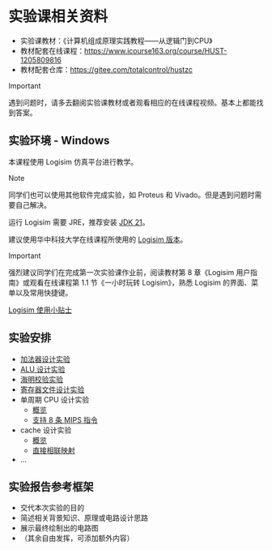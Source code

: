 # 实验课相关资料

* 实验课教材：《计算机组成原理实践教程——从逻辑门到CPU》
* 教材配套在线课程：https://www.icourse163.org/course/HUST-1205809816
* 教材配套仓库：https://gitee.com/totalcontrol/hustzc

> [!IMPORTANT]
> 遇到问题时，请多去翻阅实验课教材或者观看相应的在线课程视频。基本上都能找到答案。

## 实验环境 - Windows

本课程使用 Logisim 仿真平台进行教学。

> [!NOTE]
> 同学们也可以使用其他软件完成实验，如 Proteus 和 Vivado。但是遇到问题时需要自己解决。

运行 Logisim 需要 JRE，推荐安装 [JDK 21](https://www.oracle.com/java/technologies/downloads/#jdk21-windows)。

建议使用华中科技大学在线课程所使用的 [Logisim 版本](https://gitee.com/totalcontrol/hustzc/blob/master/%E9%A2%84%E8%A3%85%E8%BD%AF%E4%BB%B6/logisim-hust-20200118.exe)。

> [!IMPORTANT]
> 强烈建议同学们在完成第一次实验课作业前，阅读教材第 8 章《Logisim 用户指南》或观看在线课程第 1.1 节《一小时玩转 Logisim》，熟悉 Logisim 的界面、菜单以及常用快捷键。

[Logisim 使用小贴士](./tips.md)

## 实验安排

* [加法器设计实验](./adder.md)
* [ALU 设计实验](./arithmetic-logical-unit.md)
* [海明校验实验](./hamming-code.md)
* [寄存器文件设计实验](./register-file.md)
* 单周期 CPU 设计实验
  * [概览](./single-cycle-cpu-overview.md)
  * [支持 8 条 MIPS 指令](./8-instruction-cpu.md)
* cache 设计实验
  * [概览](./cache-overview.md)
  * [直接相联映射](./direct-mapped-cache.md)
* ...

## 实验报告参考框架

* 交代本次实验的目的
* 简述相关背景知识、原理或电路设计思路
* 展示最终绘制出的电路图
* （其余自由发挥，可添加额外内容）
